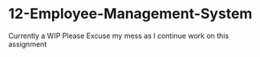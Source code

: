 # 12-Employee-Management-System
Currently a WIP
Please Excuse my mess as I continue work on this assignment